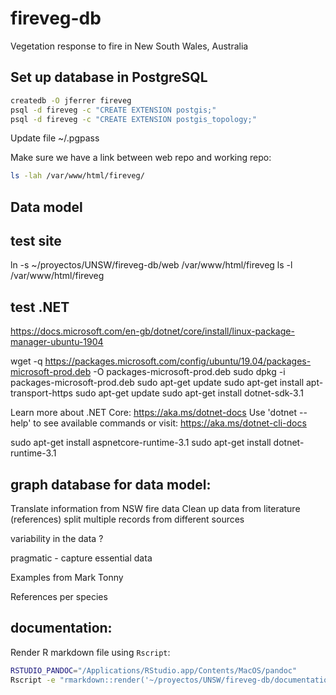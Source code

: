 # fireveg-db
Vegetation response to fire in New South Wales, Australia

## Set up database in PostgreSQL

```sh
createdb -O jferrer fireveg
psql -d fireveg -c "CREATE EXTENSION postgis;"
psql -d fireveg -c "CREATE EXTENSION postgis_topology;"
```
Update file ~/.pgpass


Make sure we have a link between web repo and working repo:

```sh
ls -lah /var/www/html/fireveg/

```

## Data model

## test site
ln -s ~/proyectos/UNSW/fireveg-db/web /var/www/html/fireveg
ls -l /var/www/html/fireveg

## test .NET
https://docs.microsoft.com/en-gb/dotnet/core/install/linux-package-manager-ubuntu-1904

wget -q https://packages.microsoft.com/config/ubuntu/19.04/packages-microsoft-prod.deb -O packages-microsoft-prod.deb
sudo dpkg -i packages-microsoft-prod.deb
sudo apt-get update
sudo apt-get install apt-transport-https
sudo apt-get update
sudo apt-get install dotnet-sdk-3.1

Learn more about .NET Core: https://aka.ms/dotnet-docs
Use 'dotnet --help' to see available commands or visit: https://aka.ms/dotnet-cli-docs


sudo apt-get install aspnetcore-runtime-3.1
sudo apt-get install dotnet-runtime-3.1

## graph database for data model:


Translate information from NSW fire data
Clean up data from literature (references)
split multiple records from different sources

variability in the data ?

pragmatic - capture essential data

Examples from Mark
Tonny

References per species


## documentation:


Render R markdown file using `Rscript`:

```sh
RSTUDIO_PANDOC="/Applications/RStudio.app/Contents/MacOS/pandoc"
Rscript -e "rmarkdown::render('~/proyectos/UNSW/fireveg-db/documentation/supplementary-methods-1.Rmd',output_format='pdf_document')"
```
